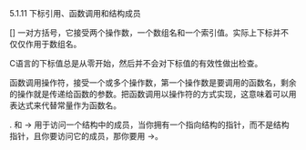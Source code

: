 5.1.11 下标引用、函数调用和结构成员

[] 一对方括号，它接受两个操作数，一个数组名和一个索引值。实际上下标并不仅仅作用于数组名。

C语言的下标值总是从零开始，然后并不会对下标值的有效性做出检查。

函数调用操作符，接受一个或多个操作数，第一个操作数是要调用的函数名，剩余的操作就是传递给函数的参数。把函数调用以操作符的方式实现，这意味着可以用表达式来代替常量作为函数名。

. 和 -> 用于访问一个结构中的成员，当你拥有一个指向结构的指针，而不是结构指针，且你要访问它的成员，那你要用 ->。
